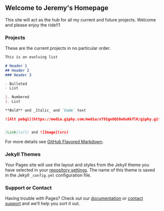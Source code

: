 ## Welcome to Jeremy's Homepage

This site will act as the hub for all my current and future projects. Welcome and please enjoy the ride!!1

### Projects

These are the current projects in no particular order.

```markdown
This is an evolving list

# Header 1
## Header 2
### Header 3

- Bulleted
- List

1. Numbered
2. List

**Bold** and _Italic_ and `Code` text

![Alt pubg1](https://media.giphy.com/media/xT9IgnOQS8e8uKkflK/giphy.gif)


[Link](url) and ![Image](src)
```





For more details see [GitHub Flavored Markdown](https://guides.github.com/features/mastering-markdown/).

### Jekyll Themes

Your Pages site will use the layout and styles from the Jekyll theme you have selected in your [repository settings](https://github.com/Inebriatedsoul/Inebriatedsoul.github.io/settings). The name of this theme is saved in the Jekyll `_config.yml` configuration file.

### Support or Contact

Having trouble with Pages? Check out our [documentation](https://help.github.com/categories/github-pages-basics/) or [contact support](https://github.com/contact) and we’ll help you sort it out.
